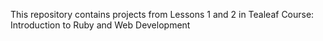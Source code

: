 This repository contains projects from Lessons 1 and 2 in  Tealeaf Course: Introduction to Ruby and Web Development
